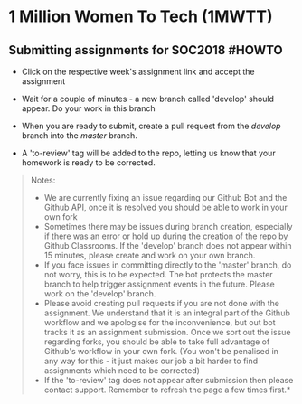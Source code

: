 # 1 Million Women To Tech (1MWTT)

## Submitting assignments for SOC2018 #HOWTO

* Click on the respective week's assignment link and accept the assignment

* Wait for a couple of minutes - a new branch called 'develop' should appear. Do your work in this branch

* When you are ready to submit, create a pull request from the *develop* branch into the *master* branch.

* A 'to-review' tag will be added to the repo, letting us know that your homework is ready to be corrected.


> Notes: 
> - We are currently fixing an issue regarding our Github Bot and the Github API, once it is resolved you should be able to work in your own fork
> - Sometimes there may be issues during branch creation, especially if there was an error or hold up during the creation of the repo by Github Classrooms. If the 'develop' branch does not appear within 15 minutes, please create and work on your own branch.
> - If you face issues in committing directly to the 'master' branch, do not worry, this is to be expected. The bot protects the master branch to help trigger assignment events in the future. Please work on the 'develop' branch.
> - Please avoid creating pull requests if you are not done with the assignment. We understand that it is an integral part of the Github workflow and we apologise for the inconvenience, but out bot tracks it as an assignment submission. Once we sort out the issue regarding forks, you should be able to take full advantage of Github's workflow in your own fork. (You won't be penalised in any way for this - it just makes our job a bit harder to find assignments which need to be corrected)
> - If the 'to-review' tag does not appear after submission then please contact support. Remember to refresh the page a few times first.*
